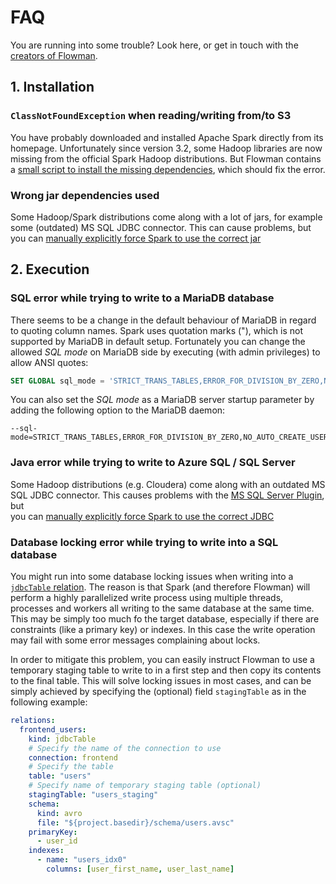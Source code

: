 # FAQ

You are running into some trouble? Look here, or get in touch with the [creators of Flowman](mailto:info@flowman.io).


## 1. Installation

### `ClassNotFoundException` when reading/writing from/to S3
You have probably downloaded and installed Apache Spark directly from its homepage. Unfortunately since version 3.2, 
some Hadoop libraries are now missing from the official Spark Hadoop distributions. But Flowman contains a [small
script to install the missing dependencies](../cookbook/hadoop-dependencies.md), which should fix the error.


### Wrong jar dependencies used
Some Hadoop/Spark distributions come along with a lot of jars, for example some (outdated) MS SQL JDBC connector. This
can cause problems, but you can [manually explicitly force Spark to use the correct jar](../cookbook/override-jars.md)


## 2. Execution

### SQL error while trying to write to a MariaDB database
There seems to be a change in the default behaviour of MariaDB in regard to quoting column names. Spark uses
quotation  marks ("), which is not supported by MariaDB in default setup. Fortunately you can change the allowed 
*SQL mode* on MariaDB side by executing (with admin privileges) to allow ANSI quotes:
```sql
SET GLOBAL sql_mode = 'STRICT_TRANS_TABLES,ERROR_FOR_DIVISION_BY_ZERO,NO_AUTO_CREATE_USER,NO_ENGINE_SUBSTITUTION,ANSI_QUOTES';
```
You can also set the *SQL mode* as a MariaDB server startup parameter by adding the following option to the MariaDB daemon:
```shell
--sql-mode=STRICT_TRANS_TABLES,ERROR_FOR_DIVISION_BY_ZERO,NO_AUTO_CREATE_USER,NO_ENGINE_SUBSTITUTION,ANSI_QUOTES
```


### Java error while trying to write to Azure SQL / SQL Server
Some Hadoop distributions (e.g. Cloudera) come along with an outdated MS SQL JDBC connector. This causes problems with
the [MS SQL Server Plugin](../plugins/mssqlserver.md), but  
you can [manually explicitly force Spark to use the correct JDBC](../cookbook/override-jars.md)


### Database locking error while trying to write into a SQL database
You might run into some database locking issues when writing into a [`jdbcTable` relation](../spec/relation/jdbcTable.md).
The reason is that Spark (and therefore Flowman) will perform a highly parallelized write process using multiple threads, 
processes and workers all writing to the same database at the same time. This may be simply too much fo the target 
database, especially if there are constraints (like a primary key) or indexes. In this case the write operation may 
fail with some error messages complaining about locks. 

In order to mitigate this problem, you can easily instruct Flowman to use a temporary staging table to write to in
a first step and then copy its contents to the final table. This will solve locking issues in most cases, and
can be simply achieved by specifying the (optional) field `stagingTable` as in the following example:

```yaml
relations:
  frontend_users:
    kind: jdbcTable
    # Specify the name of the connection to use
    connection: frontend
    # Specify the table
    table: "users"
    # Specify name of temporary staging table (optional)
    stagingTable: "users_staging"
    schema:
      kind: avro
      file: "${project.basedir}/schema/users.avsc"
    primaryKey:
      - user_id
    indexes:
      - name: "users_idx0"
        columns: [user_first_name, user_last_name]
```
